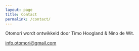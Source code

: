 ```yaml
---
layout: page
title: Contact
permalink: /contact/
---
```


Otomori wordt ontwikkeld door Timo Hoogland & Nino de Wit.

<info.otomori@gmail.com>